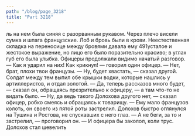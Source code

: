```yaml
---
path: "/blog/page_3218"
title: "Part 3218"
---
```


ль на нем была синяя с разорванным рукавом. Через плечо висели сумка и шпага французские. Лоб и бровь были в крови. Неестественная складка на переносице между бровями давала ему 491усталое и жестокое выражение, но лицо его было поразительно красиво; в углах губ его была улыбка. Офицеры продолжали видимо начатый разговор.
— Как я ударил на них! Как крикнул! — говорил один офицер. — Нет, брат, плохи твои французы.
— Ну, будет хвастать, — сказал другой.
Солдат между тем выпил обе крышки водки, которые нашлись у артиллеристов, и отдал золотой.
— Да, теперь рассказов много будет, — сказал он, обращаясь презрительно к офицеру, — а там что-то не видать было.
— Ну, да ведь такого Долохова другого нет, — сказал офицер, робко смеясь и обращаясь к товарищу. — Ему мало французов колоть, он своего из пятой роты застрелил.
Долохов быстро оглянулся на Тушина и Ростова, не спускавших с него глаз.
— А не беги, за то и застрелил, — проговорил он. — И офицера бы заколол, коли трус.
Долохов стал шевелить 
